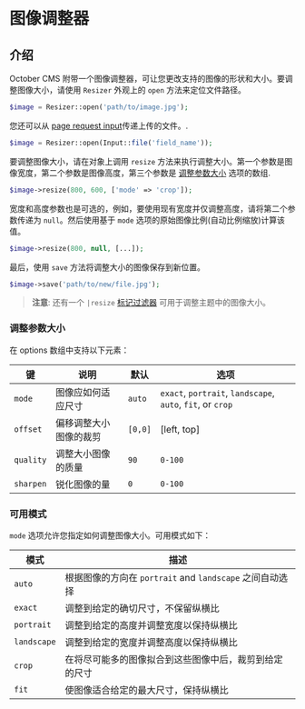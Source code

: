 # 图像调整器

## 介绍

October CMS 附带一个图像调整器，可让您更改支持的图像的形状和大小。要调整图像大小，请使用 `Resizer` 外观上的 `open` 方法来定位文件路径。

```php
$image = Resizer::open('path/to/image.jpg');
```

您还可以从  [page request input](../services/request-input.md)传递上传的文件。.

```php
$image = Resizer::open(Input::file('field_name'));
```

要调整图像大小，请在对象上调用 `resize` 方法来执行调整大小。第一个参数是图像宽度，第二个参数是图像高度，第三个参数是 [调整参数大小](#oc-resize-parameters) 选项的数组.

```php
$image->resize(800, 600, ['mode' => 'crop']);
```

宽度和高度参数也是可选的，例如，要使用现有宽度并仅调整高度，请将第二个参数传递为 `null`。然后使用基于 `mode` 选项的原始图像比例(自动比例缩放)计算该值。

```php
$image->resize(800, null, [...]);
```

最后，使用 `save` 方法将调整大小的图像保存到新位置。

```php
$image->save('path/to/new/file.jpg');
```

> **注意**: 还有一个 `|resize` [标记过滤器](../markup/filter-resize.md) 可用于调整主题中的图像大小。

<a id="oc-resize-parameters"></a>
### 调整参数大小

在 options 数组中支持以下元素：

键 | 说明 | 默认 | 选项
--- | --- | --- | ---
`mode` | 图像应如何适应尺寸 | `auto` | `exact`, `portrait`, `landscape`, `auto`, `fit`, or `crop`
`offset` | 偏移调整大小图像的裁剪 | `[0,0]` | [left, top]
`quality` | 调整大小图像的质量 | `90` | `0-100`
`sharpen` | 锐化图像的量 | `0` | `0-100`

### 可用模式

`mode` 选项允许您指定如何调整图像大小。可用模式如下：

模式 | 描述
--- | ---
`auto` | 根据图像的方向在 `portrait` and `landscape` 之间自动选择
`exact` |调整到给定的确切尺寸，不保留纵横比
`portrait` | 调整到给定的高度并调整宽度以保持纵横比
`landscape` | 调整到给定的宽度并调整高度以保持纵横比
`crop` | 在将尽可能多的图像拟合到这些图像中后，裁剪到给定的尺寸
`fit` | 使图像适合给定的最大尺寸，保持纵横比
